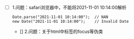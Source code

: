 <!--
 * @Author: your name
 * @Date: 2021-10-31 11:06:03
 * @LastEditTime: 2021-11-02 15:37:59
 * @LastEditors: your name
 * @Description: In User Settings Edit
 * @FilePath: /graduation-project-master/doc/temp.md
-->
- [ ] 1.问题：safari浏览器中，不能将2021-11-01 10:14:00解析

  ```
  Date.parse("2021-11-01 10:14:00");  // NAN
  new Date("2021-11-01 10:14:00");    // Invalid Date
  ```

  - [] 2.问题：关于html中标签的focus等伪类

